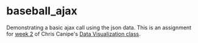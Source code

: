 baseball_ajax
=======================

Demonstrating a basic ajax call using the json data. This is an assignment for [week 2](https://github.com/chriscanipe/Data-Vis-Spring-2015/blob/master/week-2/notes-assignmend.md) of Chris Canipe's [Data Visualization class](https://github.com/chriscanipe/Data-Vis-Spring-2015).
